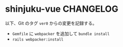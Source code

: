 shinjuku-vue CHANGELOG
======================

以下、Git のタグ `ver0` からの変更を記録する。

* `Gemfile` に `webpacker` を追加して `bundle install`
* `rails webpacker:install`
